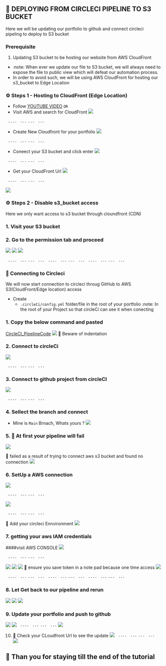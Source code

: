 ## :rocket: DEPLOYING FROM CIRCLECI PIPELINE TO S3 BUCKET
Here we will be updating our portfolio to github and connect circleci pipeling to deploy to S3 bucket 

### Prerequisite
1. Updating S3 bucket to be hosting our website from  AWS CloudFront
  - :note: When ever we update our file to S3 bucket, we will always need to expose the file to public view which will defeat our automation process.
  - In order to avoid such, we will be using AWS CloudFront for hosting our s3_bucket to Edge Location 

### ⚙️ Steps 1 - Hosting to CloudFront (Edge Location)
- Follow [YOUTUBE VIDEO](https://www.youtube.com/watch?v=-DDGYzKtNwc)
``` OR ```
- Visit AWS and search for CloudFront
![](./images/cloudFront_search.png)

```  ----  ```  ``` --- ``` ``` ---  ``` ``` --- ```

- Create New Cloudfront for your portfolio
![](./images/cloudFront_create.png)

```  ----  ```  ``` --- ``` ``` ---  ``` ``` --- ```

- Coneect your S3 bucket and click enter
![](./images/cloudFront_s3.png)

```  ----  ```  ``` --- ``` ``` ---  ``` ``` --- ```

- Get your CloudFront Url
![](./images/cloudFront_url1.png)

```  ----  ```  ``` --- ``` ``` ---  ``` ``` --- ```

![](./images/cloudFront_url.png)


### ⚙️ Steps 2 - Disable s3_bucket access 
Here we only want access to s3 bucket through cloundfront (CDN)
### 1. Visit your S3 bucket 
### 2. Go to the permission tab and proceed
![](./images/s3_bublic_access.png)
![](./images/s3_bublic_access2.png)
![](./images/s3_bublic_access4.png)



```  ----  ```  ``` --- ``` ``` ---  ``` ``` --- ```
```  ----  ```  ``` --- ``` ``` ---  ``` ``` --- ```
```  ----  ```  ``` --- ``` ``` ---  ``` ``` --- ```


### :rocket: Connecting to Circleci
We will now start connection to circleci throug GitHub to AWS S3(CloudFront/Edge location) access

- Create 
  - ``` .circleCi/config.yml ```  folder/file in the root of your portfolio
:note: In the root of your Project so that circleCi can see it when conecting

### 1. Copy the below command and pasted
[CircleCI_PipelineCode](https://github.com/dev-luqman/DevOps_Room/blob/main/.circleci/config.yml)
![](./images/circleCI_code3.png)
:book: Beware of indentation


### 2. Connect to circleCi
![](./images/circleci_home.png)

```  ----  ```  ``` --- ``` ``` ---  ``` ``` --- ```

### 3. Connect to github project from circleCI
![](./images/circleci_connect4.png)

```  ----  ```  ``` --- ``` ``` ---  ``` ``` --- ```

### 4. Sellect the branch and connect 
  - Mine is ``` Main ``` Brnach, Whats yours ?
![](./images/circleci_connect.png)

### 5. :construction: At first your pipeline will fail 
![](./images/circleci_failed2.png)

:book: failed as a result of trying to connect aws s3 bucket and found no connection
![](./images/circleci_failed1.png)

### 6. SetUp a AWS connection 
![](./images/project_setting.png)

```  ----  ```  ``` --- ``` ``` ---  ``` ``` --- ```

![](./images/environment_setting.png)

```  ----  ```  ``` --- ``` ``` ---  ``` ``` --- ```

:book: Add your circleci Ennvironment
![](./images/environment_add.png)

### 7. getting your aws IAM credentials
####visit AWS CONSOLE
![](./images/iam_credential2.png)

```  ----  ```  ``` --- ``` ``` ---  ``` ``` --- ```

![](./images/iam_credentials3.png)
![](./images/iam_credentials4.png)
![](./images/iam_credentials5.png)
:book: ensure you save token in a note pad because one time access
![](./images/iam_credentials7.png)


```  ----  ```  ``` --- ``` ``` ---  ``` ``` --- ```
```  ----  ```  ``` --- ``` ``` ---  ``` ``` --- ```
```  ----  ```  ``` --- ``` ``` ---  ``` ``` --- ```

### 8. Let Get back to our pipeline and rerun 

![](./images/circie_rerun.png)
![](./images/circleci_success.png)
![](./images/circleci_success2.png)


### 9. Update your portfolio and push to github
![](./images/updated_portfolio.png)
![](./images/circleci_Updating.png)
```  ----  ```  ``` --- ``` ``` ---  ``` ``` --- ```
![](./images/rerun_pipeline.png)


10. :dart: Check your CLoudfront Url to see the update
![](./images/cloudFront_url1.png)
```  ----  ```  ``` --- ``` ``` ---  ``` ``` --- ```
![](./images/CloudFront2.png)



 ## 🤩 Than you for staying till the end of the tutorial

